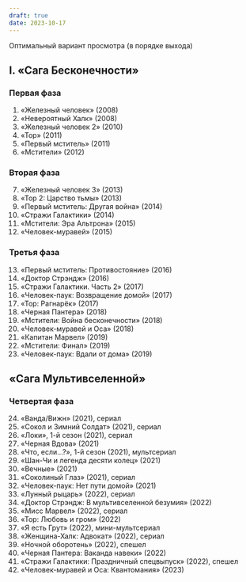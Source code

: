 ```yaml
---
draft: true 
date: 2023-10-17
---
```

Оптимальный вариант просмотра (в порядке выхода)

## I. «Сага Бесконечности»

### Первая фаза
1.  «Железный человек» (2008)
2.  «Невероятный Халк» (2008)
3.  «Железный человек 2» (2010)
4.  «Тор» (2011)
5.  «Первый мститель» (2011)
6.  «Мстители» (2012)

### Вторая фаза

7.  «Железный человек 3» (2013)
8.  «Тор 2: Царство тьмы» (2013)
9.  «Первый мститель: Другая война» (2014)
10. «Стражи Галактики» (2014)
11. «Мстители: Эра Альтрона» (2015)
12. «Человек-муравей» (2015)

### Третья фаза

13. «Первый мститель: Противостояние» (2016)
14. «Доктор Стрэндж» (2016)
15. «Стражи Галактики. Часть 2» (2017)
16. «Человек-паук: Возвращение домой» (2017)
17. «Тор: Рагнарёк» (2017)
18. «Черная Пантера» (2018)
19. «Мстители: Война бесконечности» (2018)
20. «Человек-муравей и Оса» (2018)
21. «Капитан Марвел» (2019)
22. «Мстители: Финал» (2019)
23. «Человек-паук: Вдали от дома» (2019)

## «Сага Мультивселенной»

### Четвертая фаза

24. «Ванда/Вижн» (2021), сериал
25. «Сокол и Зимний Солдат» (2021), сериал
26. «Локи», 1-й сезон (2021), сериал
27. «Черная Вдова» (2021)
28. «Что, если…?», 1-й сезон (2021), мультсериал
29. «Шан-Чи и легенда десяти колец» (2021)
30. «Вечные» (2021)
31. «Соколиный Глаз» (2021), сериал
32. «Человек-паук: Нет пути домой» (2021)
33. «Лунный рыцарь» (2022), сериал
34. «Доктор Стрэндж: В мультивселенной безумия» (2022)
35. «Мисс Марвел» (2022), сериал
36. «Тор: Любовь и гром» (2022)
37. «Я есть Грут» (2022), мини-мультсериал
38. «Женщина-Халк: Адвокат» (2022), сериал
39. «Ночной оборотень» (2022), спешел
40. «Черная Пантера: Ваканда навеки» (2022)
41. «Стражи Галактики: Праздничный спецвыпуск» (2022), спешел
42. «Человек-муравей и Оса: Квантомания» (2023)